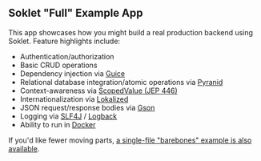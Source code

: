 ## Soklet "Full" Example App

This app showcases how you might build a real production backend using Soklet.  Feature highlights include:

* Authentication/authorization
* Basic CRUD operations
* Dependency injection via [Guice](https://github.com/google/guice)
* Relational database integration/atomic operations via [Pyranid](https://www.pyranid.com)
* Context-awareness via [ScopedValue (JEP 446)](https://openjdk.org/jeps/446)
* Internationalization via [Lokalized](https://www.lokalized.com)
* JSON request/response bodies via [Gson](https://github.com/google/gson)
* Logging via [SLF4J](https://slf4j.org/) / [Logback](https://logback.qos.ch/)
* Ability to run in [Docker](https://www.docker.com/)

If you'd like fewer moving parts, [a single-file "barebones" example is also available](https://github.com/soklet/soklet-example-barebones).